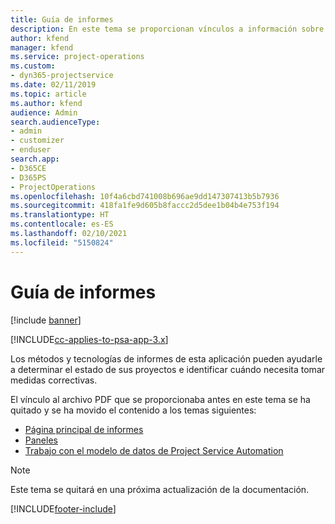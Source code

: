 ```yaml
---
title: Guía de informes
description: En este tema se proporcionan vínculos a información sobre informes.
author: kfend
manager: kfend
ms.service: project-operations
ms.custom:
- dyn365-projectservice
ms.date: 02/11/2019
ms.topic: article
ms.author: kfend
audience: Admin
search.audienceType:
- admin
- customizer
- enduser
search.app:
- D365CE
- D365PS
- ProjectOperations
ms.openlocfilehash: 10f4a6cbd741008b696ae9dd147307413b5b7936
ms.sourcegitcommit: 418fa1fe9d605b8faccc2d5dee1b04b4e753f194
ms.translationtype: HT
ms.contentlocale: es-ES
ms.lasthandoff: 02/10/2021
ms.locfileid: "5150824"
---
```

# <a name="reporting-guide"></a>Guía de informes

[!include [banner](../../includes/psa-now-project-operations.md)]

[!INCLUDE[cc-applies-to-psa-app-3.x](../../includes/cc-applies-to-psa-app-3x.md)]

Los métodos y tecnologías de informes de esta aplicación pueden ayudarle a determinar el estado de sus proyectos e identificar cuándo necesita tomar medidas correctivas. 

El vínculo al archivo PDF que se proporcionaba antes en este tema se ha quitado y se ha movido el contenido a los temas siguientes:

- [Página principal de informes](../reports-reporting-dynamics-365-project-service.md)
- [Paneles](../reports-dashboards.md)
- [Trabajo con el modelo de datos de Project Service Automation](../reports-working-project-service-data-model.md)

> [!NOTE]
> Este tema se quitará en una próxima actualización de la documentación. 


[!INCLUDE[footer-include](../../includes/footer-banner.md)]